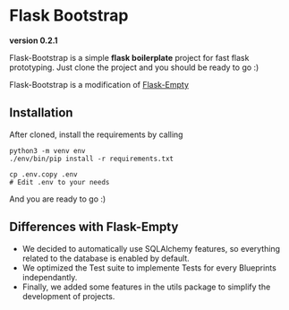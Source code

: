 Flask Bootstrap
===============

**version 0.2.1**

Flask-Bootstrap is a simple **flask boilerplate** project for fast flask prototyping.
Just clone the project and you should be ready to go :)

Flask-Bootstrap is a modification of [Flask-Empty](https://github.com/italomaia/flask-empty)

Installation
------------

After cloned, install the requirements by calling

```shell
python3 -m venv env
./env/bin/pip install -r requirements.txt

cp .env.copy .env
# Edit .env to your needs
```

And you are ready to go :)


Differences with Flask-Empty
----------------------------

* We decided to automatically use SQLAlchemy features, so everything related to the database is enabled by default.
* We optimized the Test suite to implemente Tests for every Blueprints independantly.
* Finally, we added some features in the utils package to simplify the development of projects.
